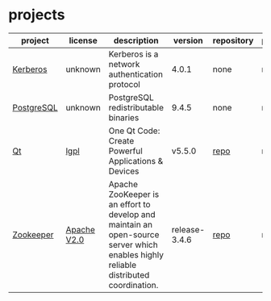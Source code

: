 # projects

|project|license|description|version|repository|patch/diff|
|-------|-------|-----------|-------|----------|----------|
|[Kerberos](http://web.mit.edu/kerberos/ 'Kerberos')|unknown|Kerberos is a network authentication protocol|4.0.1|none|none|
|[PostgreSQL](http://www.postgresql.org/ 'PostgreSQL')|unknown|PostgreSQL redistributable binaries|9.4.5|none|none|
|[Qt](http://qt.io/ 'Qt - Home')|[lgpl](http://www.qt.io/qt-licensing-terms/ 'LGPL')|One Qt Code: Create Powerful Applications & Devices|v5.5.0|[repo](http://code.qt.io/qt/qt5.git 'Qt5 main repo')|none|
|[Zookeeper](https://zookeeper.apache.org/ 'Zookeeper - Home')|[Apache V2.0](http://www.apache.org/licenses/ 'Apache V2.0')|Apache ZooKeeper is an effort to develop and maintain an open-source server which enables highly reliable distributed coordination.|release-3.4.6|[repo](https://github.com/apache/zookeeper.git 'Zookeeper main repo')|none|
